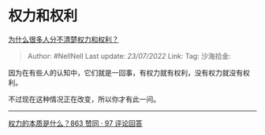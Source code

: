 # 权力和权利
[为什么很多人分不清楚权力和权利？](https://www.zhihu.com/question/340163847/answer/2586600878)

> Author: #NellNell
> Last update: *23/07/2022*
> Link:
> Tag:
> 沙海拾金:

因为在有些人的认知中，它们就是一回事，有权力就有权利，没有权力就没有权利。

不过现在这种情况正在改变，所以你才有此一问。

---

[权力的本质是什么？863 赞同 · 97 评论回答](https://www.zhihu.com/question/19667945/answer/2120044151)
